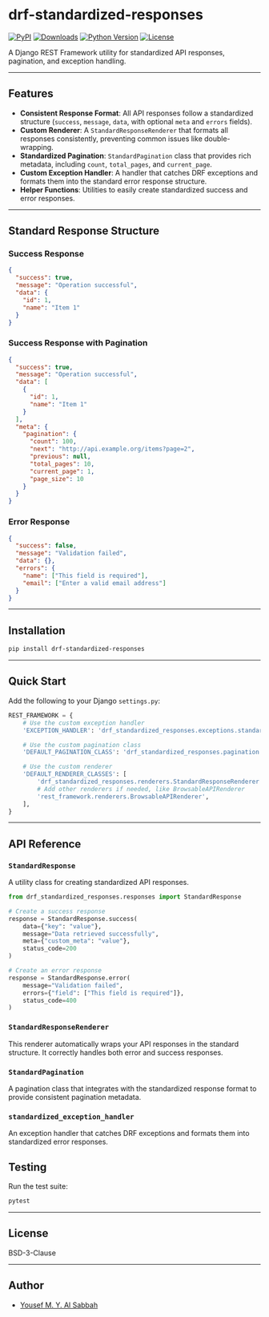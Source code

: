 # drf-standardized-responses

[![PyPI](https://img.shields.io/pypi/v/drf-standardized-responses.svg)](https://pypi.org/project/drf-standardized-responses/)
[![Downloads](https://static.pepy.tech/personalized-badge/drf-standardized-responses?period=total&units=international_system&left_color=grey&right_color=blue&left_text=Downloads)](https://pepy.tech/project/drf-standardized-responses)
[![Python Version](https://img.shields.io/pypi/pyversions/drf-standardized-responses.svg)](https://pypi.org/project/drf-standardized-responses/)
[![License](https://img.shields.io/badge/license-BSD-blue.svg)](LICENSE)

A Django REST Framework utility for standardized API responses, pagination, and exception handling.

---

## Features

- **Consistent Response Format**: All API responses follow a standardized structure (`success`, `message`, `data`, with optional `meta` and `errors` fields).
- **Custom Renderer**: A `StandardResponseRenderer` that formats all responses consistently, preventing common issues like double-wrapping.
- **Standardized Pagination**: `StandardPagination` class that provides rich metadata, including `count`, `total_pages`, and `current_page`.
- **Custom Exception Handler**: A handler that catches DRF exceptions and formats them into the standard error response structure.
- **Helper Functions**: Utilities to easily create standardized success and error responses.

---

## Standard Response Structure

### Success Response

```json
{
  "success": true,
  "message": "Operation successful",
  "data": {
    "id": 1,
    "name": "Item 1"
  }
}
```

### Success Response with Pagination

```json
{
  "success": true,
  "message": "Operation successful",
  "data": [
    {
      "id": 1,
      "name": "Item 1"
    }
  ],
  "meta": {
    "pagination": {
      "count": 100,
      "next": "http://api.example.org/items?page=2",
      "previous": null,
      "total_pages": 10,
      "current_page": 1,
      "page_size": 10
    }
  }
}
```

### Error Response

```json
{
  "success": false,
  "message": "Validation failed",
  "data": {},
  "errors": {
    "name": ["This field is required"],
    "email": ["Enter a valid email address"]
  }
}
```

---

## Installation

```bash
pip install drf-standardized-responses
```

---

## Quick Start

Add the following to your Django `settings.py`:

```python
REST_FRAMEWORK = {
    # Use the custom exception handler
    'EXCEPTION_HANDLER': 'drf_standardized_responses.exceptions.standardized_exception_handler',

    # Use the custom pagination class
    'DEFAULT_PAGINATION_CLASS': 'drf_standardized_responses.pagination.StandardPagination',

    # Use the custom renderer
    'DEFAULT_RENDERER_CLASSES': [
        'drf_standardized_responses.renderers.StandardResponseRenderer',
        # Add other renderers if needed, like BrowsableAPIRenderer
        'rest_framework.renderers.BrowsableAPIRenderer',
    ],
}
```

---

## API Reference

### `StandardResponse`

A utility class for creating standardized API responses.

```python
from drf_standardized_responses.responses import StandardResponse

# Create a success response
response = StandardResponse.success(
    data={"key": "value"},
    message="Data retrieved successfully",
    meta={"custom_meta": "value"},
    status_code=200
)

# Create an error response
response = StandardResponse.error(
    message="Validation failed",
    errors={"field": ["This field is required"]},
    status_code=400
)
```

### `StandardResponseRenderer`

This renderer automatically wraps your API responses in the standard structure. It correctly handles both error and success responses.

### `StandardPagination`

A pagination class that integrates with the standardized response format to provide consistent pagination metadata.

### `standardized_exception_handler`

An exception handler that catches DRF exceptions and formats them into standardized error responses.

## Testing

Run the test suite:

```bash
pytest
```

---

## License

BSD-3-Clause

---

## Author

- [Yousef M. Y. Al Sabbah](https://github.com/Yosef-AlSabbah)
